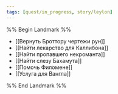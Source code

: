 ```yaml
---
tags: [quest/in_progress, story/leylon]
---
```


%% Begin Landmark %%
- [[Вернуть Броттору чертежи рун]]
- [[Найти лекарство для Каллибона]]
- [[Найти пропавшего некроманта]]
- [[Найти слезу Бахамута]]
- [[Помочь Филомене]]
- [[Услуга для Вангла]]

%% End Landmark %%

